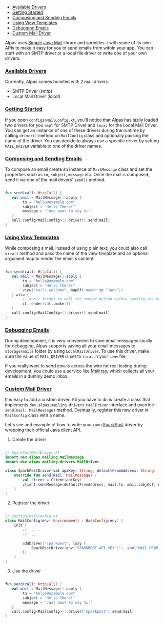 - [Available Drivers](#available-drivers)
- [Getting Started](#getting-started)
- [Composing and Sending Emails](#composing-and-sending-emails)
- [Using View Templates](#using-view-templates)
- [Debugging Emails](#debugging-emails)
- [Custom Mail Driver](#custom-mail-driver)

Alpas uses [Simple Java Mail](https://github.com/bbottema/simple-java-mail) library and sprinkles it with some of 
its own APIs to make it easy for you to send emails from within your app. You can start with an SMTP driver or a 
local file driver or write one of your own drivers.

<a name="available-drivers"></a>
### [Available Drivers](#available-drivers)

Currently, Alpas comes bundled with 2 mail drivers:

<div class="sublist">

* SMTP Driver (*smtp*)
* Local Mail Driver (*local*)

</div>

<a name="getting-started"></a>
### [Getting Started](#getting-started)

If you open `configs/MailConfig.kt`, you'll notice that Alpas has lazily loaded two drivers for you `smpt` for SMTP
Driver and `local` for the Local Mail Driver. You can get an instance of one of these drivers during the runtime
by calling `driver()` method on `MailConfig` class and optionally passing the name of the driver. You can decide
to always use a specific driver by setting `MAIL_DRIVER` variable to one of the driver names.

<a name="composing-and-sending-emails"></a>
### [Composing and Sending Emails](#composing-and-sending-emails)

To compose an email create an instance of `MailMessage` class and set the properties such as `to`, `subject`, 
`message` etc. Once the mail is composed, send it via one of the mail drivers' `send()` method.

<span class="line-numbers" data-start="5">

```kotlin

fun send(call: HttpCall) {
   val mail = MailMessage().apply {
        to = "hello@example.com"
        subject = "Hello There!"
        message = "Just want to say hi!"
   }
   call.config<MailConfig>().driver().send(mail)
}

```

</span>

<a name="using-view-templates"></a>
### [Using View Templates](#using-view-templates)

While composing a mail, instead of using plain text, you could also call `view()` method and pass the name of 
the view template and an optional argument map to render the email's content.

<span class="line-numbers" data-start="5">

```kotlin

fun send(call: HttpCall) {
   val mail = MailMessage().apply {
        to = "hello@example.com"
        subject = "Hello There!"
        view("mails.welcome", mapOf("name" to "Jane"))
   }.also {
        // don't forget to call the render method before sending the mail
        it.render(call.make())
   }
   call.config<MailConfig>().driver().send(mail)
}

```

</span>


<a name="debugging-emails"></a>
### [Debugging Emails](#debugging-emails)

During development, it is very convenient to save email messages locally for debugging. Alpas supports saving all 
your email messages to `storage/mails` folder by using `LocalMailDriver`. To use this driver, make sure the value of 
`MAIL_DRIVER` is set to `local` in your `.env` file.

If you really want to send emails across the wire for real testing during development, you could use a service
like [Mailtrap](https://mailtrap.io/), which collects all your emails in a dummy demo inbox.

<a name="custom-mail-driver"></a>
### [Custom Mail Driver](#custom-mail-driver)

It is easy to add a custom driver. All you have to do is create a class that implements 
`dev.alpas.mailing.drivers.MailDriver` interface and override `send(mail: MailMessage)` method. Eventually, register
this new driver in `MailConfig` class with a name.

Let's see and example of how to write your own [SparkPost](https://sparkpost.com) driver by wrapping their 
official [Java client API](https://github.com/SparkPost/java-sparkpost).

<div class="ordered-list">

1. Create the driver

<span class="line-numbers" data-start="2">

```kotlin

// SparkPostMailDriver.kt
import dev.alpas.mailing.MailMessage
import dev.alpas.mailing.drivers.MailDriver

class SparkPostDriver(val apiKey: String, defaultFromAddress: String) : MailDriver {
    override fun send(mail: MailMessage) {
        val client = Client(apiKey)
        client.sendMessage(defaultFromAddress, mail.to, mail.subject, mail.text, mail.text)
    }
}

```

</span>

2. Register the driver

<span class="line-numbers" data-start="3">

```kotlin

// configs/MailConfig.kt
class MailConfig(env: Environment) : BaseConfig(env) {
    init {
        // ...
        // ...

        addDriver("sparkpost", lazy { 
            SparkPostDriver(env("SPARKPOST_API_KEY")!!, env("MAIL_FROM_ADDRESS")) 
        })
    }
}

```

</span>

3. Use the driver

<span class="line-numbers" data-start="5">

```kotlin

fun send(call: HttpCall) {
   val mail = MailMessage().apply {
        to = "hello@example.com"
        subject = "Hello There!"
        message = "Just want to say hi!"
   }
   call.config<MailConfig>().driver("sparkpost").send(mail)
}

```

</span>

</div>

